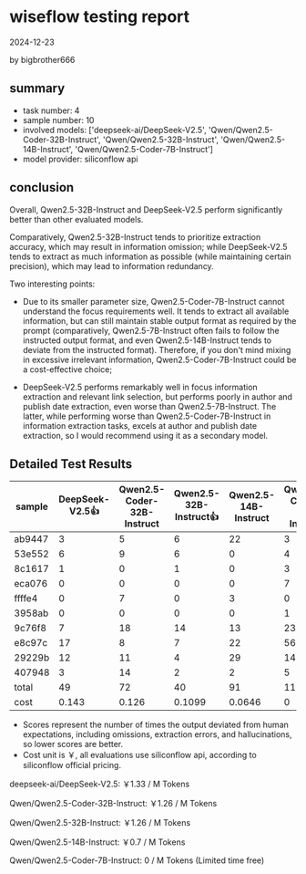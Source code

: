 # wiseflow testing report

2024-12-23

by bigbrother666

## summary

- task number: 4
- sample number: 10
- involved models: ['deepseek-ai/DeepSeek-V2.5', 'Qwen/Qwen2.5-Coder-32B-Instruct', 'Qwen/Qwen2.5-32B-Instruct', 'Qwen/Qwen2.5-14B-Instruct', 'Qwen/Qwen2.5-Coder-7B-Instruct']
- model provider: siliconflow api

## conclusion

Overall, Qwen2.5-32B-Instruct and DeepSeek-V2.5 perform significantly better than other evaluated models.

Comparatively, Qwen2.5-32B-Instruct tends to prioritize extraction accuracy, which may result in information omission; while DeepSeek-V2.5 tends to extract as much information as possible (while maintaining certain precision), which may lead to information redundancy.

Two interesting points:

- Due to its smaller parameter size, Qwen2.5-Coder-7B-Instruct cannot understand the focus requirements well. It tends to extract all available information, but can still maintain stable output format as required by the prompt (comparatively, Qwen2.5-7B-Instruct often fails to follow the instructed output format, and even Qwen2.5-14B-Instruct tends to deviate from the instructed format). Therefore, if you don't mind mixing in excessive irrelevant information, Qwen2.5-Coder-7B-Instruct could be a cost-effective choice;

- DeepSeek-V2.5 performs remarkably well in focus information extraction and relevant link selection, but performs poorly in author and publish date extraction, even worse than Qwen2.5-7B-Instruct. The latter, while performing worse than Qwen2.5-Coder-7B-Instruct in information extraction tasks, excels at author and publish date extraction, so I would recommend using it as a secondary model.

## Detailed Test Results

| sample | DeepSeek-V2.5👍 | Qwen2.5-Coder-32B-Instruct | Qwen2.5-32B-Instruct👍 | Qwen2.5-14B-Instruct | Qwen2.5-Coder-7B-Instruct |
|--------|---------------|---------------------------|---------------------|---------------------|--------------------------|
| ab9447 | 3 | 5 | 6 | 22 | 3 |
| 53e552 | 6 | 9 | 6 | 0 | 4 |
| 8c1617 | 1 | 0 | 1 | 0 | 3 |
| eca076 | 0 | 0 | 0 | 0 | 7 |
| ffffe4 | 0 | 7 | 0 | 3 | 0 |
| 3958ab | 0 | 0 | 0 | 0 | 1 |
| 9c76f8 | 7 | 18 | 14 | 13 | 23 |
| e8c97c | 17 | 8 | 7 | 22 | 56 |
| 29229b | 12 | 11 | 4 | 29 | 14 |
| 407948 | 3 | 14 | 2 | 2 | 5 |
| total | 49 | 72 | 40 | 91 | 116 |
| cost | 0.143 | 0.126 | 0.1099 | 0.0646 | 0 |

- Scores represent the number of times the output deviated from human expectations, including omissions, extraction errors, and hallucinations, so lower scores are better.
- Cost unit is ￥, all evaluations use siliconflow api, according to siliconflow official pricing.

deepseek-ai/DeepSeek-V2.5: ￥1.33 / M Tokens

Qwen/Qwen2.5-Coder-32B-Instruct: ￥1.26 / M Tokens

Qwen/Qwen2.5-32B-Instruct: ￥1.26 / M Tokens

Qwen/Qwen2.5-14B-Instruct: ￥0.7 / M Tokens

Qwen/Qwen2.5-Coder-7B-Instruct: 0 / M Tokens (Limited time free)
